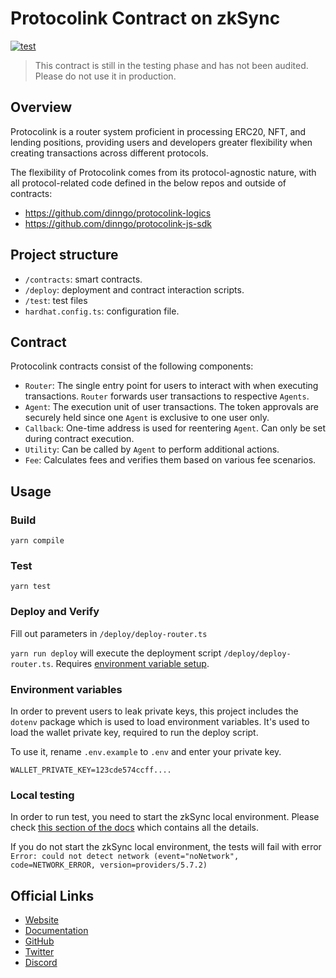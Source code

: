 # Protocolink Contract on zkSync

[![test](https://github.com/dinngo/protocolink-contract/actions/workflows/test.yml/badge.svg)](https://github.com/dinngo/protocolink-contract/actions/workflows/test.yml)

> This contract is still in the testing phase and has not been audited. Please do not use it in production.

## Overview

Protocolink is a router system proficient in processing ERC20, NFT, and lending positions, providing users and developers greater flexibility when creating transactions across different protocols.

The flexibility of Protocolink comes from its protocol-agnostic nature, with all protocol-related code defined in the below repos and outside of contracts:

- https://github.com/dinngo/protocolink-logics
- https://github.com/dinngo/protocolink-js-sdk

## Project structure

- `/contracts`: smart contracts.
- `/deploy`: deployment and contract interaction scripts.
- `/test`: test files
- `hardhat.config.ts`: configuration file.

## Contract

Protocolink contracts consist of the following components:

- `Router`: The single entry point for users to interact with when executing transactions. `Router` forwards user transactions to respective `Agents`.
- `Agent`: The execution unit of user transactions. The token approvals are securely held since one `Agent` is exclusive to one user only.
- `Callback`: One-time address is used for reentering `Agent`. Can only be set during contract execution.
- `Utility`: Can be called by `Agent` to perform additional actions.
- `Fee`: Calculates fees and verifies them based on various fee scenarios.

## Usage

### Build

`yarn compile`

### Test

`yarn test`

### Deploy and Verify

Fill out parameters in `/deploy/deploy-router.ts`

`yarn run deploy` will execute the deployment script `/deploy/deploy-router.ts`. Requires [environment variable setup](#environment-variables).

### Environment variables

In order to prevent users to leak private keys, this project includes the `dotenv` package which is used to load environment variables. It's used to load the wallet private key, required to run the deploy script.

To use it, rename `.env.example` to `.env` and enter your private key.

```
WALLET_PRIVATE_KEY=123cde574ccff....
```

### Local testing

In order to run test, you need to start the zkSync local environment. Please check [this section of the docs](https://v2-docs.zksync.io/api/hardhat/testing.html#prerequisites) which contains all the details.

If you do not start the zkSync local environment, the tests will fail with error `Error: could not detect network (event="noNetwork", code=NETWORK_ERROR, version=providers/5.7.2)`

## Official Links

- [Website](https://zksync.io/)
- [Documentation](https://v2-docs.zksync.io/dev/)
- [GitHub](https://github.com/matter-labs)
- [Twitter](https://twitter.com/zksync)
- [Discord](https://discord.gg/nMaPGrDDwk)
